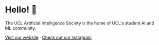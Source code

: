 # Hello! 👋

The UCL Artificial Intelligence Society is the home of UCL's student AI and ML community.

[Visit our website](https://uclaisociety.co.uk/) · [Check out our Instagram](https://www.instagram.com/uclaisociety/)
